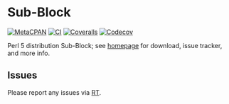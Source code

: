 # Sub-Block

[![MetaCPAN](https://img.shields.io/cpan/v/Sub-Block.svg)](https://metacpan.org/release/Sub-Block)
[![CI](https://github.com/tobyink/p5-sub-block/workflows/CI/badge.svg)](https://github.com/tobyink/p5-sub-block/actions)
[![Coveralls](https://coveralls.io/repos/tobyink/p5-sub-block/badge.svg?branch=master&amp;service=github)](https://coveralls.io/github/tobyink/p5-sub-block)
[![Codecov](https://codecov.io/gh/tobyink/p5-sub-block/branch/master/graph/badge.svg)](https://codecov.io/gh/tobyink/p5-sub-block)

Perl 5 distribution Sub-Block; see [homepage](https://metacpan.org/release/Sub-Block)
for download, issue tracker, and more info.

## Issues

Please report any issues via [RT](https://rt.cpan.org/Dist/Display.html?Queue=Sub-Block).
